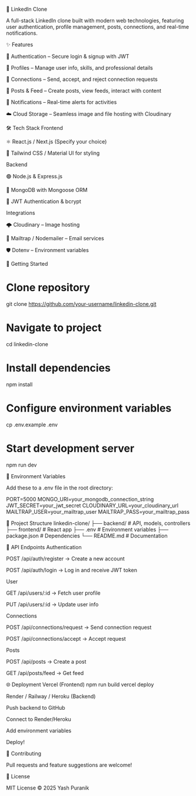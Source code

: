 🚀 LinkedIn Clone

A full-stack LinkedIn clone built with modern web technologies, featuring user authentication, profile management, posts, connections, and real-time notifications.

✨ Features

🔐 Authentication – Secure login & signup with JWT

👤 Profiles – Manage user info, skills, and professional details

🤝 Connections – Send, accept, and reject connection requests

📝 Posts & Feed – Create posts, view feeds, interact with content

🔔 Notifications – Real-time alerts for activities

☁️ Cloud Storage – Seamless image and file hosting with Cloudinary

🛠 Tech Stack
Frontend

⚛️ React.js / Next.js (Specify your choice)

🎨 Tailwind CSS / Material UI for styling

Backend

🟢 Node.js & Express.js

🍃 MongoDB with Mongoose ORM

🔑 JWT Authentication & bcrypt

Integrations

🌩 Cloudinary – Image hosting

📧 Mailtrap / Nodemailer – Email services

🛡 Dotenv – Environment variables

🚀 Getting Started
# Clone repository
git clone https://github.com/your-username/linkedin-clone.git

# Navigate to project
cd linkedin-clone

# Install dependencies
npm install

# Configure environment variables
cp .env.example .env

# Start development server
npm run dev

🔑 Environment Variables

Add these to a .env file in the root directory:

PORT=5000
MONGO_URI=your_mongodb_connection_string
JWT_SECRET=your_jwt_secret
CLOUDINARY_URL=your_cloudinary_url
MAILTRAP_USER=your_mailtrap_user
MAILTRAP_PASS=your_mailtrap_pass

📂 Project Structure
linkedin-clone/
 ├── backend/          # API, models, controllers
 ├── frontend/         # React app
 ├── .env              # Environment variables
 ├── package.json      # Dependencies
 └── README.md         # Documentation

📡 API Endpoints
Authentication

POST /api/auth/register → Create a new account

POST /api/auth/login → Log in and receive JWT token

User

GET /api/users/:id → Fetch user profile

PUT /api/users/:id → Update user info

Connections

POST /api/connections/request → Send connection request

POST /api/connections/accept → Accept request

Posts

POST /api/posts → Create a post

GET /api/posts/feed → Get feed

🌐 Deployment
Vercel (Frontend)
npm run build
vercel deploy

Render / Railway / Heroku (Backend)

Push backend to GitHub

Connect to Render/Heroku

Add environment variables

Deploy!

🤝 Contributing

Pull requests and feature suggestions are welcome!

📜 License

MIT License © 2025 Yash Puranik